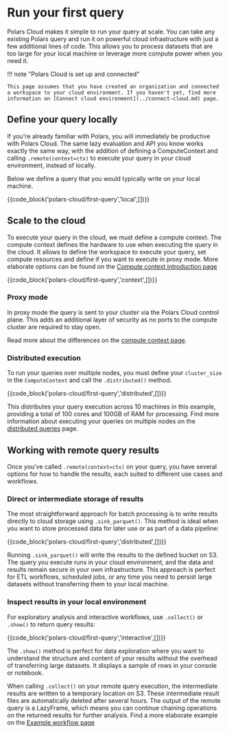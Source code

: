 # Run your first query

Polars Cloud makes it simple to run your query at scale. You can take any existing Polars query and
run it on powerful cloud infrastructure with just a few additional lines of code. This allows you to
process datasets that are too large for your local machine or leverage more compute power when you
need it.

!!! note "Polars Cloud is set up and connected"

    This page assumes that you have created an organization and connected a workspace to your cloud environment. If you haven't yet, find more information on [Connect cloud environment](../connect-cloud.md) page.

## Define your query locally

If you're already familiar with Polars, you will immediately be productive with Polars Cloud. The
same lazy evaluation and API you know works exactly the same way, with the addition of defining a
ComputeContext and calling `.remote(context=ctx)` to execute your query in your cloud environment,
instead of locally.

Below we define a query that you would typically write on your local machine.

{{code_block('polars-cloud/first-query','local',[])}}

## Scale to the cloud

To execute your query in the cloud, we must define a compute context. The compute context defines
the hardware to use when executing the query in the cloud. It allows to define the workspace to
execute your query, set compute resources and define if you want to execute in proxy mode. More
elaborate options can be found on the
[Compute context introduction page](../context/compute-context.md)

{{code_block('polars-cloud/first-query','context',[])}}

### Proxy mode

In proxy mode the query is sent to your cluster via the Polars Cloud control plane. This adds an
additional layer of security as no ports to the compute cluster are required to stay open.

Read more about the differences on the [compute context page](../context/compute-context.md).

### Distributed execution

To run your queries over multiple nodes, you must define your `cluster_size` in the `ComputeContext`
and call the `.distributed()` method.

{{code_block('polars-cloud/first-query','distributed',[])}}

This distributes your query execution across 10 machines in this example, providing a total of 100
cores and 100GB of RAM for processing. Find more information about executing your queries on
multiple nodes on the [distributed queries](distributed-engine.md) page.

## Working with remote query results

Once you've called `.remote(context=ctx)` on your query, you have several options for how to handle
the results, each suited to different use cases and workflows.

### Direct or intermediate storage of results

The most straightforward approach for batch processing is to write results directly to cloud storage
using `.sink_parquet()`. This method is ideal when you want to store processed data for later use or
as part of a data pipeline:

{{code_block('polars-cloud/first-query','distributed',[])}}

Running `.sink_parquet()` will write the results to the defined bucket on S3. The query you execute
runs in your cloud environment, and the data and results remain secure in your own infrastructure.
This approach is perfect for ETL workflows, scheduled jobs, or any time you need to persist large
datasets without transferring them to your local machine.

### Inspect results in your local environment

For exploratory analysis and interactive workflows, use `.collect()` or `.show()` to return query
results:

{{code_block('polars-cloud/first-query','interactive',[])}}

The `.show()` method is perfect for data exploration where you want to understand the structure and
content of your results without the overhead of transferring large datasets. It displays a sample of
rows in your console or notebook.

When calling `.collect()` on your remote query execution, the intermediate results are written to a
temporary location on S3. These intermediate result files are automatically deleted after several
hours. The output of the remote query is a LazyFrame, which means you can continue chaining
operations on the returned results for further analysis. Find a more elaborate example on the
[Example workflow page](example-workflow.md)
